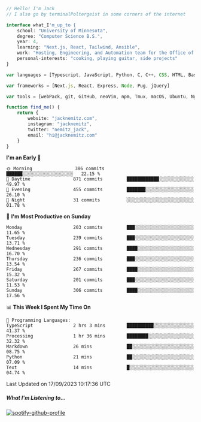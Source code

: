 ```typescript
// Hello! I'm Jack
// I also go by terminalPoltergeist in some corners of the internet

interface what_I'm_up_to {
    school: "University of Minnesota",
    degree: "Computer Science B.S.",
    year: 4,
    learning: "Next.js, React, Tailwind, Ansible",
    work: "Hosting, Engineering, and Automation team for the Office of Information Technology at UMN",
    personal-interests: "cooking, playing guitar, side projects"
}

var languages = [Typescript, JavaScript, Python, C, C++, CSS, HTML, Bash, VimScript]

var frameworks = [Next.js, React, Express, Node, Pug, jQuery]

var tools = [webPack, git, GitHub, neoVim, npm, Tmux, macOS, Ubuntu, Nginx, Ansible, Cloudflare, DigitalOcean]

function find_me() {
    return {
        website: "jacknemitz.com",
        instagram: "jacknemitz",
        twitter: "nemitz_jack",
        email: "hi@jacknemitz.com"
    }
}
```

<!--START_SECTION:waka-->
**I'm an Early 🐤** 

```text
🌞 Morning                386 commits         ██████░░░░░░░░░░░░░░░░░░░   22.15 % 
🌆 Daytime                871 commits         ████████████░░░░░░░░░░░░░   49.97 % 
🌃 Evening                455 commits         ███████░░░░░░░░░░░░░░░░░░   26.10 % 
🌙 Night                  31 commits          ░░░░░░░░░░░░░░░░░░░░░░░░░   01.78 % 
```
📅 **I'm Most Productive on Sunday** 

```text
Monday                   203 commits         ███░░░░░░░░░░░░░░░░░░░░░░   11.65 % 
Tuesday                  239 commits         ███░░░░░░░░░░░░░░░░░░░░░░   13.71 % 
Wednesday                291 commits         ████░░░░░░░░░░░░░░░░░░░░░   16.70 % 
Thursday                 236 commits         ███░░░░░░░░░░░░░░░░░░░░░░   13.54 % 
Friday                   267 commits         ████░░░░░░░░░░░░░░░░░░░░░   15.32 % 
Saturday                 201 commits         ███░░░░░░░░░░░░░░░░░░░░░░   11.53 % 
Sunday                   306 commits         ████░░░░░░░░░░░░░░░░░░░░░   17.56 % 
```


📊 **This Week I Spent My Time On** 

```text
💬 Programming Languages: 
TypeScript               2 hrs 3 mins        ██████████░░░░░░░░░░░░░░░   41.37 % 
Processing               1 hr 36 mins        ████████░░░░░░░░░░░░░░░░░   32.32 % 
Markdown                 26 mins             ██░░░░░░░░░░░░░░░░░░░░░░░   08.75 % 
Python                   21 mins             ██░░░░░░░░░░░░░░░░░░░░░░░   07.09 % 
Text                     14 mins             █░░░░░░░░░░░░░░░░░░░░░░░░   04.74 % 
```


 Last Updated on 17/09/2023 10:17:36 UTC
<!--END_SECTION:waka-->

##### What I'm Listening to...

[![spotify-github-profile](https://spotify-github-profile.vercel.app/api/view?uid=jack.nemitz&cover_image=true&show_offline=true&bar_color=53b14f&bar_color_cover=false&background_color=121212FF)](https://spotify-github-profile.vercel.app/api/view?uid=jack.nemitz&redirect=true)

